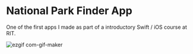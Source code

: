 # National Park Finder App

One of the first apps I made as part of a introductory Swift / iOS course at RIT.

![ezgif com-gif-maker](https://user-images.githubusercontent.com/35939405/148844910-d6ddd02d-4ef0-4773-add4-b667ca2e467c.gif)
